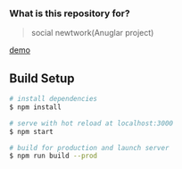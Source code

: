 ### What is this repository for? ###

> social newtwork(Anuglar project)

[demo](https://nowhere-55.web.app/)

## Build Setup

``` bash
# install dependencies
$ npm install 

# serve with hot reload at localhost:3000
$ npm start

# build for production and launch server
$ npm run build --prod
